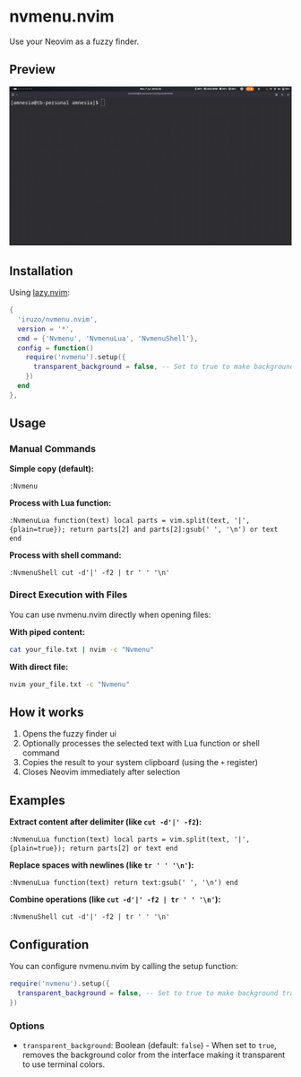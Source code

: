 # nvmenu.nvim

Use your Neovim as a fuzzy finder.

## Preview
![preview](./assets/preview.gif)

## Installation

Using [lazy.nvim](https://github.com/folke/lazy.nvim):

```lua
{
  'iruzo/nvmenu.nvim',
  version = '*',
  cmd = {'Nvmenu', 'NvmenuLua', 'NvmenuShell'},
  config = function()
    require('nvmenu').setup({
      transparent_background = false, -- Set to true to make background transparent
    })
  end
},
```

## Usage

### Manual Commands

**Simple copy (default):**
```vim
:Nvmenu
```

**Process with Lua function:**
```vim
:NvmenuLua function(text) local parts = vim.split(text, '|', {plain=true}); return parts[2] and parts[2]:gsub(' ', '\n') or text end
```

**Process with shell command:**
```vim
:NvmenuShell cut -d'|' -f2 | tr ' ' '\n'
```

### Direct Execution with Files

You can use nvmenu.nvim directly when opening files:

**With piped content:**
```bash
cat your_file.txt | nvim -c "Nvmenu"
```

**With direct file:**
```bash
nvim your_file.txt -c "Nvmenu"
```

## How it works

1. Opens the fuzzy finder ui
2. Optionally processes the selected text with Lua function or shell command
3. Copies the result to your system clipboard (using the `+` register)
4. Closes Neovim immediately after selection

## Examples

**Extract content after delimiter (like `cut -d'|' -f2`):**
```vim
:NvmenuLua function(text) local parts = vim.split(text, '|', {plain=true}); return parts[2] or text end
```

**Replace spaces with newlines (like `tr ' ' '\n'`):**
```vim
:NvmenuLua function(text) return text:gsub(' ', '\n') end
```

**Combine operations (like `cut -d'|' -f2 | tr ' ' '\n'`):**
```vim
:NvmenuShell cut -d'|' -f2 | tr ' ' '\n'
```

## Configuration

You can configure nvmenu.nvim by calling the setup function:

```lua
require('nvmenu').setup({
  transparent_background = false, -- Set to true to make background transparent (default: false)
})
```

### Options

- `transparent_background`: Boolean (default: `false`) - When set to `true`, removes the background color from the interface making it transparent to use terminal colors.
